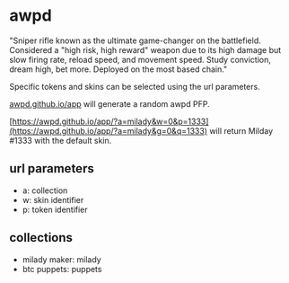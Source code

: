 # awpd

"Sniper rifle known as the ultimate game-changer on the battlefield. Considered a "high risk, high reward" weapon due to its high damage but slow firing rate, reload speed, and movement speed.
Study conviction, dream high, bet more. Deployed on the most based chain."

Specific tokens and skins can be selected using the url parameters.

[awpd.github.io/app](https://awpd.github.io/app/) will generate a random awpd PFP.

[https://awpd.github.io/app/?a=milady&w=0&p=1333](https://awpd.github.io/app/?a=milady&g=0&q=1333) will return Milday #1333 with the default skin.

## url parameters
- a: collection
- w: skin identifier
- p: token identifier

## collections
- milady maker: milady
- btc puppets: puppets


